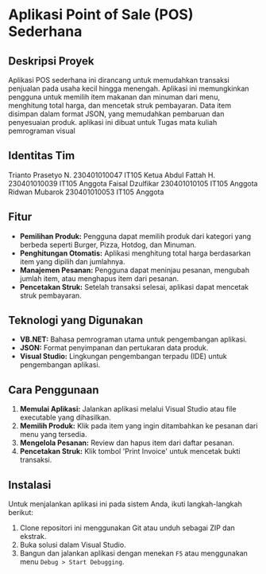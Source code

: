 # Aplikasi Point of Sale (POS) Sederhana



## Deskripsi Proyek
Aplikasi POS sederhana ini dirancang untuk memudahkan transaksi penjualan pada usaha kecil hingga menengah. Aplikasi ini memungkinkan pengguna untuk memilih item makanan dan minuman dari menu, menghitung total harga, dan mencetak struk pembayaran. Data item disimpan dalam format JSON, yang memudahkan pembaruan dan penyesuaian produk. aplikasi ini dibuat untuk Tugas mata kuliah pemrograman visual

## Identitas Tim
Trianto Prasetyo N.	230401010047	IT105	Ketua
Abdul Fattah H.	230401010039	IT105	Anggota
Faisal Dzulfikar	230401010105	IT105	Anggota
Ridwan Mubarok	230401010053	IT105	Anggota

## Fitur
- **Pemilihan Produk:** Pengguna dapat memilih produk dari kategori yang berbeda seperti Burger, Pizza, Hotdog, dan Minuman.
- **Penghitungan Otomatis:** Aplikasi menghitung total harga berdasarkan item yang dipilih dan jumlahnya.
- **Manajemen Pesanan:** Pengguna dapat meninjau pesanan, mengubah jumlah item, atau menghapus item dari pesanan.
- **Pencetakan Struk:** Setelah transaksi selesai, aplikasi dapat mencetak struk pembayaran.

## Teknologi yang Digunakan
- **VB.NET:** Bahasa pemrograman utama untuk pengembangan aplikasi.
- **JSON:** Format penyimpanan dan pertukaran data produk.
- **Visual Studio:** Lingkungan pengembangan terpadu (IDE) untuk pengembangan aplikasi.

## Cara Penggunaan
1. **Memulai Aplikasi:** Jalankan aplikasi melalui Visual Studio atau file executable yang dihasilkan.
2. **Memilih Produk:** Klik pada item yang ingin ditambahkan ke pesanan dari menu yang tersedia.
3. **Mengelola Pesanan:** Review dan hapus item dari daftar pesanan.
4. **Pencetakan Struk:** Klik tombol 'Print Invoice' untuk mencetak bukti transaksi.

## Instalasi
Untuk menjalankan aplikasi ini pada sistem Anda, ikuti langkah-langkah berikut:
1. Clone repositori ini menggunakan Git atau unduh sebagai ZIP dan ekstrak.
2. Buka solusi dalam Visual Studio.
3. Bangun dan jalankan aplikasi dengan menekan `F5` atau menggunakan menu `Debug > Start Debugging`.
